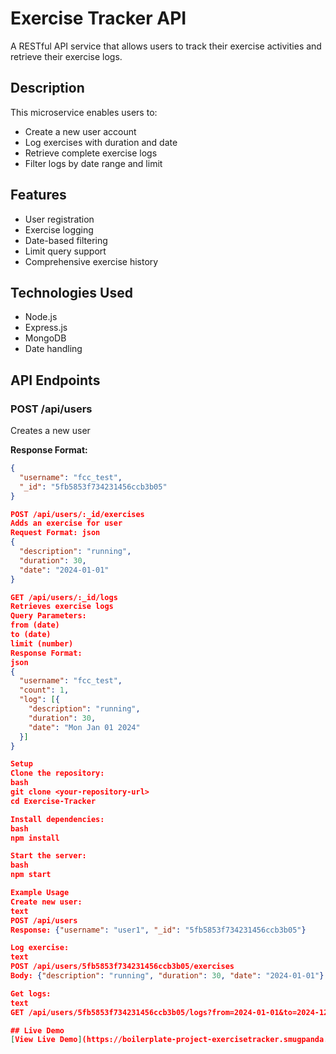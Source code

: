 # Exercise Tracker API

A RESTful API service that allows users to track their exercise activities and retrieve their exercise logs.

## Description

This microservice enables users to:
- Create a new user account
- Log exercises with duration and date
- Retrieve complete exercise logs
- Filter logs by date range and limit

## Features

- User registration
- Exercise logging
- Date-based filtering
- Limit query support
- Comprehensive exercise history

## Technologies Used

- Node.js
- Express.js
- MongoDB
- Date handling

## API Endpoints

### POST /api/users
Creates a new user

**Response Format:**
```json
{
  "username": "fcc_test",
  "_id": "5fb5853f734231456ccb3b05"
}

POST /api/users/:_id/exercises
Adds an exercise for user
Request Format: json
{
  "description": "running",
  "duration": 30,
  "date": "2024-01-01"
}

GET /api/users/:_id/logs
Retrieves exercise logs
Query Parameters:
from (date)
to (date)
limit (number)
Response Format:
json
{
  "username": "fcc_test",
  "count": 1,
  "log": [{
    "description": "running",
    "duration": 30,
    "date": "Mon Jan 01 2024"
  }]
}

Setup
Clone the repository:
bash
git clone <your-repository-url>
cd Exercise-Tracker

Install dependencies:
bash
npm install

Start the server:
bash
npm start

Example Usage
Create new user:
text
POST /api/users
Response: {"username": "user1", "_id": "5fb5853f734231456ccb3b05"}

Log exercise:
text
POST /api/users/5fb5853f734231456ccb3b05/exercises
Body: {"description": "running", "duration": 30, "date": "2024-01-01"}

Get logs:
text
GET /api/users/5fb5853f734231456ccb3b05/logs?from=2024-01-01&to=2024-12-31&limit=10

## Live Demo
[View Live Demo](https://boilerplate-project-exercisetracker.smugpanda.repl.co/)